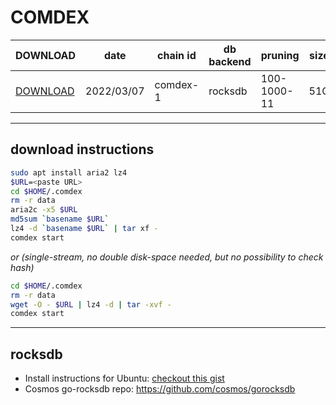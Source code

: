 # COMDEX
 
| DOWNLOAD  | date | chain id | db backend | pruning | size | file name | hash |
| --------- | ---- | -------- | ---------- | ------- | ---- | --------- | ---- |
| [DOWNLOAD](https://quicksync.ccvalidators.com/SNAPSHOTS/comdex-1_20220307_100-1000-11.tar.lz4) | 2022/03/07 | comdex-1 | rocksdb | 100-1000-11 | 51G | comdex-1_20220307_100-1000-11.tar.lz4 | 8c182b953ccf555d311b563fe5b2ed35 |
 
---
## download instructions
 
```sh
sudo apt install aria2 lz4
$URL=<paste URL>
cd $HOME/.comdex
rm -r data
aria2c -x5 $URL
md5sum `basename $URL`
lz4 -d `basename $URL` | tar xf -
comdex start
```
*or (single-stream, no double disk-space needed, but no possibility to check hash)*
```sh
cd $HOME/.comdex
rm -r data
wget -O - $URL | lz4 -d | tar -xvf -
comdex start
```
 
---
## rocksdb
 
- Install instructions for Ubuntu: [checkout this gist](https://gist.github.com/clemensgg/907de16baa203946633ddca462cbf597)
- Cosmos go-rocksdb repo: https://github.com/cosmos/gorocksdb

